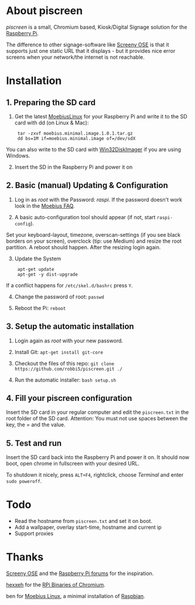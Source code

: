 # About piscreen

*piscreen* is a small, Chromium based, Kiosk/Digital Signage solution for the [Raspberry Pi](http://raspberrypi.org).


The difference to other signage-software like [Screeny OSE](https://github.com/wireload/screenly-ose) is that it supports just one static URL that it displays - but it provides nice error screens when your network/the internet is not reachable.

# Installation
## 1. Preparing the SD card

1. Get the latest [MoebiusLinux](http://moebiuslinux.sourceforge.net/) for your Raspberry Pi and write it to the SD card with dd (on Linux & Mac):

        tar -zxvf moebius.minimal.image.1.0.1.tar.gz
        dd bs=1M if=moebius.minimal.image of=/dev/sdX

  You can also write to the SD card with [Win32DiskImager](https://wiki.ubuntu.com/Win32DiskImager) if you are using Windows. 

2. Insert the SD in the Raspberry Pi and power it on

## 2. Basic (manual) Updating & Configuration

1. Log in as *root* with the Password: *raspi*. If the password doesn't work look in the [Moebius FAQ](http://moebiuslinux.sourceforge.net/documentation/faq/).

2. A basic auto-configuration tool should appear (if not, start `raspi-config`). 
  
  Set your keyboard-layout, timezone, overscan-settings (if you see black borders on your screen), overclock (tip: use Medium) and resize the root partition. A reboot should happen. After the resizing login again.

3. Update the System

        apt-get update
        apt-get -y dist-upgrade

  If a conflict happens for `/etc/skel.d/bashrc` press `Y`.

4. Change the password of root: `passwd`

5. Reboot the Pi: `reboot`

## 3. Setup the automatic installation

1. Login again as *root* with your new password.

2. Install Git: `apt-get install git-core`

3. Checkout the files of this repo: `git clone https://github.com/robbi5/piscreen.git ./`

4. Run the automatic installer: `bash setup.sh`

## 4. Fill your piscreen configuration

Insert the SD card in your regular computer and edit the `piscreen.txt` in the root folder of the SD card.
Attention: You must not use spaces between the key, the = and the value.

## 5. Test and run

Insert the SD card back into the Raspberry Pi and power it on. It should now boot, open chrome in fullscreen with your desired URL.

To shutdown it nicely, press `ALT+F4`, rightclick, choose *Terminal* and enter `sudo poweroff`.

# Todo

* Read the hostname from `piscreen.txt` and set it on boot.
* Add a wallpaper, overlay start-time, hostname and current ip
* Support proxies

# Thanks

[Screeny OSE](https://github.com/wireload/screenly-ose) and the [Raspberry Pi forums](http://www.raspberrypi.org/forum) for the inspiration.

[hexxeh](http://hexxeh.net) for the [RPi Binaries of Chromium](http://hexxeh.net/?p=328117859).

ben for [Moebius Linux](http://moebiuslinux.sourceforge.net), a minimal installation of [Raspbian](http://raspbian.org).